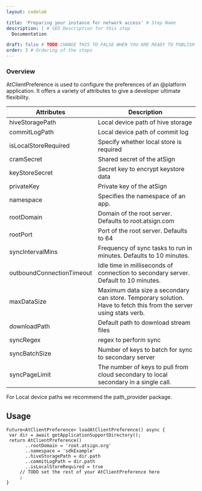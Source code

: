 ```yaml
---
layout: codelab

title: 'Preparing your instance for network access' # Step Name
description: | # SEO Description for this step
  Documentation

draft: false # TODO CHANGE THIS TO FALSE WHEN YOU ARE READY TO PUBLISH THE PAGE
order: 3 # Ordering of the steps
---
```


### Overview

AtClientPreference is used to configure the preferences of an @platform application. It offers a variety of attributes to give a developer ultimate flexibility. 

| Attributes                | Description |
| ------------------------- | ----------- |
| hiveStoragePath           | Local device path of hive storage |
| commitLogPath             | Local device path of commit log |
| isLocalStoreRequired      | Specify whether local store is required
| cramSecret                | Shared secret of the atSign
| keyStoreSecret            | Secret key to encrypt keystore data
| privateKey                | Private key of the atSign 
| namespace                 | Specifies the namespace of an app.
| rootDomain                | Domain of the root server. Defaults to root.atsign.com
| rootPort                  | Port of the root server. Defaults to 64
| syncIntervalMins          | Frequency of sync tasks to run in minutes. Defaults to 10 minutes.
| outboundConnectionTimeout | Idle time in milliseconds of connection to secondary server. Default to 10 minutes.
| maxDataSize               | Maximum data size a secondary can store. Temporary solution. Have to fetch this from the server using stats verb.
|downloadPath               | Default path to download stream files
|syncRegex                  | regex to perform sync
|syncBatchSize              | Number of keys to batch for sync to secondary server
|syncPageLimit              | The number of keys to pull from cloud secondary to local secondary in a single call.

For Local device paths we recommend the path_provider package. 

## Usage

```
Future<AtClientPreference> loadAtClientPreference() async {
 var dir = await getApplicationSupportDirectory();
 return AtClientPreference()
       ..rootDomain = 'root.atsign.org'
       ..namespace = 'sdkExample'
       ..hiveStoragePath = dir.path
       ..commitLogPath = dir.path
       ..isLocalStoreRequired = true
     // TODO set the rest of your AtClientPreference here
     ;
}
```
